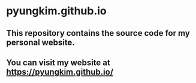 # pyungkim.github.io
## This repository contains the source code for my personal website. 
## You can visit my website at https://pyungkim.github.io/
